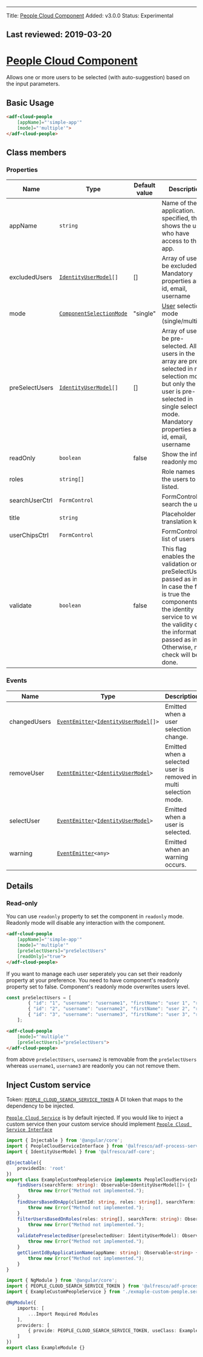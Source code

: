 * * *

Title: [People Cloud Component](../../process-services-cloud/components/people-cloud.component.md)
Added: v3.0.0
Status: Experimental

## Last reviewed: 2019-03-20

# [People Cloud Component](../../../lib/process-services-cloud/src/lib/people/components/people-cloud.component.ts "Defined in people-cloud.component.ts")

Allows one or more users to be selected (with auto-suggestion) based on the input parameters.

## Basic Usage

```html
<adf-cloud-people
    [appName]="'simple-app'"
    [mode]="'multiple'">
</adf-cloud-people>
```

## Class members

### Properties

| Name           | Type                                                                             | Default value | Description                                                                                                                                                                                                                            |
| -------------- | -------------------------------------------------------------------------------- | ------------- | -------------------------------------------------------------------------------------------------------------------------------------------------------------------------------------------------------------------------------------- |
| appName        | `string`                                                                         |               | Name of the application. If specified, this shows the users who have access to the app.                                                                                                                                                |
| excludedUsers  | [`IdentityUserModel`](../../../lib/core/models/identity-user.model.ts)`[]`       | \[]           | Array of users to be excluded. Mandatory properties are: id, email, username                                                                                                                                                           |
| mode           | [`ComponentSelectionMode`](../../../lib/process-services-cloud/src/lib/types.ts) | "single"      | [User](../../../lib/core/pipes/user-initial.pipe.ts) selection mode (single/multiple).                                                                                                                                                 |
| preSelectUsers | [`IdentityUserModel`](../../../lib/core/models/identity-user.model.ts)`[]`       | \[]           | Array of users to be pre-selected. All users in the array are pre-selected in multi selection mode, but only the first user is pre-selected in single selection mode. Mandatory properties are: id, email, username                    |
| readOnly       | `boolean`                                                                        | false         | Show the info in readonly mode                                                                                                                                                                                                         |
| roles          | `string[]`                                                                       |               | Role names of the users to be listed.                                                                                                                                                                                                  |
| searchUserCtrl | `FormControl`                                                                    |               | FormControl to search the user                                                                                                                                                                                                         |
| title          | `string`                                                                         |               | Placeholder translation key                                                                                                                                                                                                            |
| userChipsCtrl  | `FormControl`                                                                    |               | FormControl to list of users                                                                                                                                                                                                           |
| validate       | `boolean`                                                                        | false         | This flag enables the validation on the preSelectUsers passed as input. In case the flag is true the components call the identity service to verify the validity of the information passed as input. Otherwise, no check will be done. |

### Events

| Name         | Type                                                                                                                                     | Description                                                      |
| ------------ | ---------------------------------------------------------------------------------------------------------------------------------------- | ---------------------------------------------------------------- |
| changedUsers | [`EventEmitter`](https://angular.io/api/core/EventEmitter)`<`[`IdentityUserModel`](../../../lib/core/models/identity-user.model.ts)`[]>` | Emitted when a user selection change.                            |
| removeUser   | [`EventEmitter`](https://angular.io/api/core/EventEmitter)`<`[`IdentityUserModel`](../../../lib/core/models/identity-user.model.ts)`>`   | Emitted when a selected user is removed in multi selection mode. |
| selectUser   | [`EventEmitter`](https://angular.io/api/core/EventEmitter)`<`[`IdentityUserModel`](../../../lib/core/models/identity-user.model.ts)`>`   | Emitted when a user is selected.                                 |
| warning      | [`EventEmitter`](https://angular.io/api/core/EventEmitter)`<any>`                                                                        | Emitted when an warning occurs.                                  |

## Details

### Read-only

You can use `readonly` property to set the component in `readonly` mode. Readonly mode will disable any interaction with the component.

```html
<adf-cloud-people
    [appName]="'simple-app'"
    [mode]="'multiple'"
    [preSelectUsers]="preSelectUsers"
    [readOnly]="true">
</adf-cloud-people>
```

If you want to manage each user seperately you can set their readonly property at your preference.
You need to have component's readonly property set to false. Component's readonly mode overwrites users level.

```ts
const preSelectUsers = [
        { "id": "1", "username": "username1", "firstName": "user 1", "readonly": true },
        { "id": "2", "username": "username2", "firstName": "user 2", "readonly": false },
        { "id": "3", "username": "username3", "firstName": "user 3", "readonly": true }
    ];
```

```html
<adf-cloud-people
    [mode]="'multiple'"
    [preSelectUsers]="preSelectUsers">
</adf-cloud-people>
```

from above `preSelectUsers`, `username2` is removable from the `preSelectUsers` whereas `username1`, `username3` are readonly you can not remove them.

## Inject Custom service

Token: [`PEOPLE_CLOUD_SEARCH_SERVICE_TOKEN`](../../../lib/process-services-cloud/src/lib/services/cloud-token.service.ts)
A DI token that maps to the dependency to be injected.

[`People Cloud Service`](../../../lib/process-services-cloud/src/lib/people/services/people-cloud.service.ts "Defined in people-cloud.service.ts") is by default injected. If you would like to inject a custom service then your custom service should implement [`People Cloud Service Interface`](../../../lib/process-services-cloud/src/lib/services/people-cloud-service.interface.ts)

```ts
import { Injectable } from '@angular/core';
import { PeopleCloudServiceInterface } from '@alfresco/adf-process-services-cloud';
import { IdentityUserModel } from '@alfresco/adf-core';

@Injectable({
    providedIn: 'root'
})
export class ExampleCustomPeopleService implements PeopleCloudServiceInterface {
    findUsers(searchTerm: string): Observable<IdentityUserModel[]> {
        throw new Error("Method not implemented.");
    }
    findUsersBasedOnApp(clientId: string, roles: string[], searchTerm: string): Observable<IdentityUserModel[]> {
        throw new Error("Method not implemented.");
    }
    filterUsersBasedOnRoles(roles: string[], searchTerm: string): Observable<IdentityUserModel[]> {
        throw new Error("Method not implemented.");
    }
    validatePreselectedUser(preselectedUser: IdentityUserModel): Observable<IdentityUserModel> {
        throw new Error("Method not implemented.");
    }
    getClientIdByApplicationName(appName: string): Observable<string> {
        throw new Error("Method not implemented.");
    }
}
```

```ts
import { NgModule } from '@angular/core';
import { PEOPLE_CLOUD_SEARCH_SERVICE_TOKEN } from '@alfresco/adf-process-services-cloud';
import { ExampleCustomPeopleService } from './exmaple-custom-people.service';

@NgModule({
    imports: [
        ...Import Required Modules
    ],
    providers: [
        { provide: PEOPLE_CLOUD_SEARCH_SERVICE_TOKEN, useClass: ExampleCustomPeopleService }
    ]
})
export class ExampleModule {}
```
